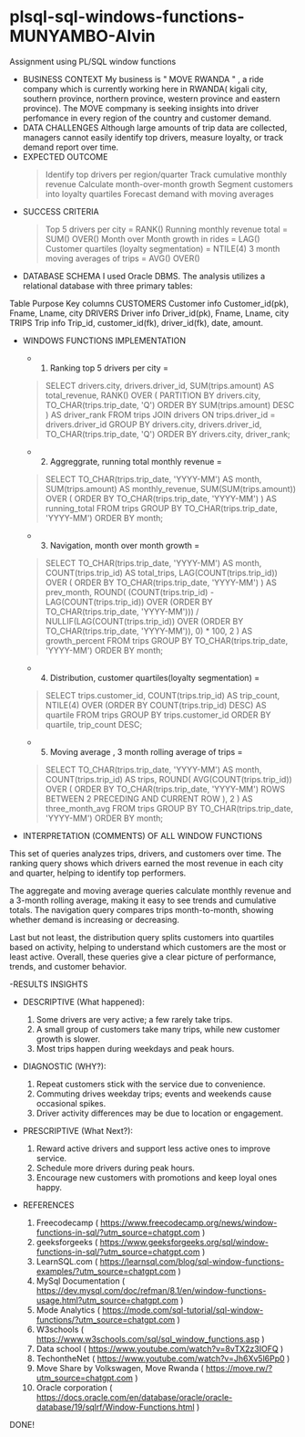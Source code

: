 # plsql-sql-windows-functions-MUNYAMBO-Alvin
Assignment using PL/SQL window functions
- BUSINESS CONTEXT 
My business is " MOVE RWANDA " , a ride company which is currently working here in RWANDA( kigali city, southern province, northern province, western province and eastern province). The MOVE compmany is seeking insights into driver perfomance in every region of the country and customer demand.
- DATA CHALLENGES
Although large amounts of trip data are collected, managers cannot easily identify top drivers, measure loyalty, or track demand report over time.
- EXPECTED OUTCOME
  > Identify top drivers per region/quarter
  > Track cumulative monthly revenue
  > Calculate month-over-month growth
  > Segment customers into loyalty quartiles
  > Forecast demand with moving averages
- SUCCESS CRITERIA
  > Top 5 drivers per city = RANK()
  > Running monthly revenue total = SUM() OVER()
  > Month over Month growth in rides = LAG()
  > Customer quartiles (loyalty segmentation) = NTILE(4)
  > 3 month moving averages of trips = AVG() OVER()
- DATABASE SCHEMA
 I used Oracle DBMS. The analysis utilizes a relational database with three primary tables:

 Table	      Purpose 	          Key columns
CUSTOMERS	    Customer info	      Customer_id(pk), Fname, Lname, city
DRIVERS	      Driver info	        Driver_id(pk), Fname, Lname, city
TRIPS	        Trip info	          Trip_id, customer_id(fk), driver_id(fk), date, amount.

- WINDOWS FUNCTIONS IMPLEMENTATION
  - 1. Ranking top 5 drivers per city = 
   > SELECT drivers.city,
       drivers.driver_id,
       SUM(trips.amount) AS total_revenue,
       RANK() OVER (
           PARTITION BY drivers.city, TO_CHAR(trips.trip_date, 'Q')
           ORDER BY SUM(trips.amount) DESC
       ) AS driver_rank
FROM trips
JOIN drivers ON trips.driver_id = drivers.driver_id
GROUP BY drivers.city, drivers.driver_id, TO_CHAR(trips.trip_date, 'Q')
ORDER BY drivers.city, driver_rank;

  - 2. Aggreggrate, running total monthly revenue = 
  > SELECT TO_CHAR(trips.trip_date, 'YYYY-MM') AS month,
       SUM(trips.amount) AS monthly_revenue,
       SUM(SUM(trips.amount)) OVER (
           ORDER BY TO_CHAR(trips.trip_date, 'YYYY-MM')
       ) AS running_total
FROM trips
GROUP BY TO_CHAR(trips.trip_date, 'YYYY-MM')
ORDER BY month;

  - 3. Navigation, month over month growth =  
   > SELECT TO_CHAR(trips.trip_date, 'YYYY-MM') AS month,
       COUNT(trips.trip_id) AS total_trips,
       LAG(COUNT(trips.trip_id)) OVER (
           ORDER BY TO_CHAR(trips.trip_date, 'YYYY-MM')
       ) AS prev_month,
       ROUND(
         (COUNT(trips.trip_id) - LAG(COUNT(trips.trip_id)) OVER (ORDER BY TO_CHAR(trips.trip_date, 'YYYY-MM')))
         / NULLIF(LAG(COUNT(trips.trip_id)) OVER (ORDER BY TO_CHAR(trips.trip_date, 'YYYY-MM')), 0) * 100,
         2
       ) AS growth_percent
FROM trips
GROUP BY TO_CHAR(trips.trip_date, 'YYYY-MM')
ORDER BY month;

  - 4. Distribution, customer quartiles(loyalty segmentation) = 
   > SELECT trips.customer_id,
       COUNT(trips.trip_id) AS trip_count,
       NTILE(4) OVER (ORDER BY COUNT(trips.trip_id) DESC) AS quartile
FROM trips
GROUP BY trips.customer_id
ORDER BY quartile, trip_count DESC;

  - 5. Moving average , 3 month rolling average of trips = 
   > SELECT TO_CHAR(trips.trip_date, 'YYYY-MM') AS month,
       COUNT(trips.trip_id) AS trips,
       ROUND(
         AVG(COUNT(trips.trip_id)) OVER (
           ORDER BY TO_CHAR(trips.trip_date, 'YYYY-MM')
           ROWS BETWEEN 2 PRECEDING AND CURRENT ROW
         ), 2
       ) AS three_month_avg
FROM trips
GROUP BY TO_CHAR(trips.trip_date, 'YYYY-MM')
ORDER BY month;

- INTERPRETATION (COMMENTS) OF ALL WINDOW FUNCTIONS
  
This set of queries analyzes trips, drivers, and customers over time. The ranking query shows which drivers earned the most revenue in each city and quarter, helping to identify top performers.

The aggregate and moving average queries calculate monthly revenue and a 3-month rolling average, making it easy to see trends and cumulative totals. The navigation query compares trips month-to-month, showing whether demand is increasing or decreasing.

Last but not least, the distribution query splits customers into quartiles based on activity, helping to understand which customers are the most or least active. Overall, these queries give a clear picture of performance, trends, and customer behavior.

-RESULTS INSIGHTS

- DESCRIPTIVE (What happened):
  1. Some drivers are very active; a few rarely take trips.
  2. A small group of customers take many trips, while new customer growth is slower.
  3. Most trips happen during weekdays and peak hours.
     
- DIAGNOSTIC (WHY?):
  1. Repeat customers stick with the service due to convenience.
  2. Commuting drives weekday trips; events and weekends cause occasional spikes.
  3. Driver activity differences may be due to location or engagement.
     
- PRESCRIPTIVE (What Next?):
  1. Reward active drivers and support less active ones to improve service.
  2. Schedule more drivers during peak hours.
  3. Encourage new customers with promotions and keep loyal ones happy.

- REFERENCES
  1. Freecodecamp ( https://www.freecodecamp.org/news/window-functions-in-sql/?utm_source=chatgpt.com )
  2. geeksforgeeks ( https://www.geeksforgeeks.org/sql/window-functions-in-sql/?utm_source=chatgpt.com )
  3. LearnSQL.com ( https://learnsql.com/blog/sql-window-functions-examples/?utm_source=chatgpt.com )
  4. MySql Documentation ( https://dev.mysql.com/doc/refman/8.1/en/window-functions-usage.html?utm_source=chatgpt.com )
  5. Mode Analytics ( https://mode.com/sql-tutorial/sql-window-functions/?utm_source=chatgpt.com )
  6. W3schools ( https://www.w3schools.com/sql/sql_window_functions.asp )
  7. Data school ( https://www.youtube.com/watch?v=8vTX2z3IOFQ )
  8. TechontheNet ( https://www.youtube.com/watch?v=Jh6Xv5l6Pp0 )
  9. Move Share by Volkswagen, Move Rwanda ( https://move.rw/?utm_source=chatgpt.com )
  10. Oracle corporation ( https://docs.oracle.com/en/database/oracle/oracle-database/19/sqlrf/Window-Functions.html )

DONE!
  

     

